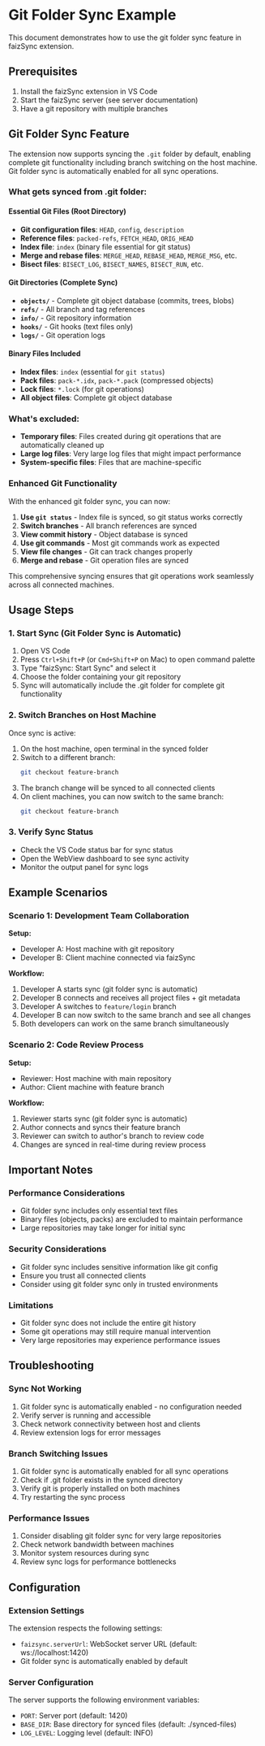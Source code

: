 # Git Folder Sync Example

This document demonstrates how to use the git folder sync feature in faizSync extension.

## Prerequisites

1. Install the faizSync extension in VS Code
2. Start the faizSync server (see server documentation)
3. Have a git repository with multiple branches

## Git Folder Sync Feature

The extension now supports syncing the `.git` folder by default, enabling complete git functionality including branch switching on the host machine. Git folder sync is automatically enabled for all sync operations.

### What gets synced from .git folder:

#### Essential Git Files (Root Directory)
- **Git configuration files**: `HEAD`, `config`, `description`
- **Reference files**: `packed-refs`, `FETCH_HEAD`, `ORIG_HEAD`
- **Index file**: `index` (binary file essential for git status)
- **Merge and rebase files**: `MERGE_HEAD`, `REBASE_HEAD`, `MERGE_MSG`, etc.
- **Bisect files**: `BISECT_LOG`, `BISECT_NAMES`, `BISECT_RUN`, etc.

#### Git Directories (Complete Sync)
- **`objects/`** - Complete git object database (commits, trees, blobs)
- **`refs/`** - All branch and tag references
- **`info/`** - Git repository information
- **`hooks/`** - Git hooks (text files only)
- **`logs/`** - Git operation logs

#### Binary Files Included
- **Index files**: `index` (essential for `git status`)
- **Pack files**: `pack-*.idx`, `pack-*.pack` (compressed objects)
- **Lock files**: `*.lock` (for git operations)
- **All object files**: Complete git object database

### What's excluded:

- **Temporary files**: Files created during git operations that are automatically cleaned up
- **Large log files**: Very large log files that might impact performance
- **System-specific files**: Files that are machine-specific

### Enhanced Git Functionality

With the enhanced git folder sync, you can now:

1. **Use `git status`** - Index file is synced, so git status works correctly
2. **Switch branches** - All branch references are synced
3. **View commit history** - Object database is synced
4. **Use git commands** - Most git commands work as expected
5. **View file changes** - Git can track changes properly
6. **Merge and rebase** - Git operation files are synced

This comprehensive syncing ensures that git operations work seamlessly across all connected machines.

## Usage Steps

### 1. Start Sync (Git Folder Sync is Automatic)

1. Open VS Code
2. Press `Ctrl+Shift+P` (or `Cmd+Shift+P` on Mac) to open command palette
3. Type "faizSync: Start Sync" and select it
4. Choose the folder containing your git repository
5. Sync will automatically include the .git folder for complete git functionality

### 2. Switch Branches on Host Machine

Once sync is active:

1. On the host machine, open terminal in the synced folder
2. Switch to a different branch:
   ```bash
   git checkout feature-branch
   ```
3. The branch change will be synced to all connected clients
4. On client machines, you can now switch to the same branch:
   ```bash
   git checkout feature-branch
   ```

### 3. Verify Sync Status

- Check the VS Code status bar for sync status
- Open the WebView dashboard to see sync activity
- Monitor the output panel for sync logs

## Example Scenarios

### Scenario 1: Development Team Collaboration

**Setup:**
- Developer A: Host machine with git repository
- Developer B: Client machine connected via faizSync

**Workflow:**
1. Developer A starts sync (git folder sync is automatic)
2. Developer B connects and receives all project files + git metadata
3. Developer A switches to `feature/login` branch
4. Developer B can now switch to the same branch and see all changes
5. Both developers can work on the same branch simultaneously

### Scenario 2: Code Review Process

**Setup:**
- Reviewer: Host machine with main repository
- Author: Client machine with feature branch

**Workflow:**
1. Reviewer starts sync (git folder sync is automatic)
2. Author connects and syncs their feature branch
3. Reviewer can switch to author's branch to review code
4. Changes are synced in real-time during review process

## Important Notes

### Performance Considerations

- Git folder sync includes only essential text files
- Binary files (objects, packs) are excluded to maintain performance
- Large repositories may take longer for initial sync

### Security Considerations

- Git folder sync includes sensitive information like git config
- Ensure you trust all connected clients
- Consider using git folder sync only in trusted environments

### Limitations

- Git folder sync does not include the entire git history
- Some git operations may still require manual intervention
- Very large repositories may experience performance issues

## Troubleshooting

### Sync Not Working

1. Git folder sync is automatically enabled - no configuration needed
2. Verify server is running and accessible
3. Check network connectivity between host and clients
4. Review extension logs for error messages

### Branch Switching Issues

1. Git folder sync is automatically enabled for all sync operations
2. Check if .git folder exists in the synced directory
3. Verify git is properly installed on both machines
4. Try restarting the sync process

### Performance Issues

1. Consider disabling git folder sync for very large repositories
2. Check network bandwidth between machines
3. Monitor system resources during sync
4. Review sync logs for performance bottlenecks

## Configuration

### Extension Settings

The extension respects the following settings:

- `faizsync.serverUrl`: WebSocket server URL (default: ws://localhost:1420)
- Git folder sync is automatically enabled by default

### Server Configuration

The server supports the following environment variables:

- `PORT`: Server port (default: 1420)
- `BASE_DIR`: Base directory for synced files (default: ./synced-files)
- `LOG_LEVEL`: Logging level (default: INFO)
